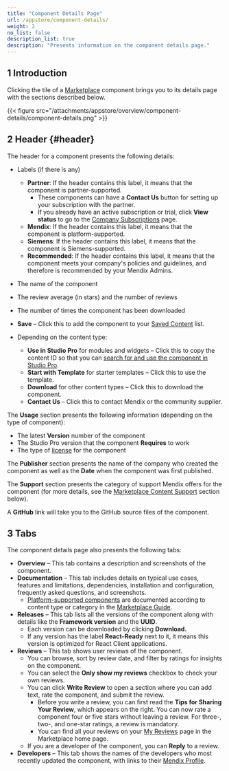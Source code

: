 ```yaml
---
title: "Component Details Page"
url: /appstore/component-details/
weight: 2
no_list: false
description_list: true
description: "Presents information on the component details page."
---
```

## 1 Introduction

Clicking the tile of a [Marketplace](https://marketplace.mendix.com/) component brings you to its details page with the sections described below.

{{< figure src="/attachments/appstore/overview/component-details/component-details.png" >}}

## 2 Header {#header}

The header for a component presents the following details:

* Labels (if there is any)
  * **Partner**: If the header contains this label, it means that the component is partner-supported.
    * These components can have a **Contact Us** button for setting up your subscription with the partner.
    * If you already have an active subscription or trial, click **View status** to go to the [Company Subscriptions](/appstore/overview/#company-subscriptions) page.
  * **Mendix**: If the header contains this label, it means that the component is platform-supported.
  * **Siemens**: If the header contains this label, it means that the component is Siemens-supported.
  * **Recommended**: If the header contains this label, it means that the component meets your company's policies and guidelines, and therefore is recommended by your Mendix Admins.
* The name of the component
* The review average (in stars) and the number of reviews
* The number of times the component has been downloaded
* <a id="saved"></a>**Save** – Click this to add the component to your [Saved Content](/appstore/overview/#personal) list.
* Depending on the content type:

  * **Use in Studio Pro** for modules and widgets – Click this to copy the content ID so that you can [search for and use the component in Studio Pro](/appstore/use-content/#current-sp).
  * **Start with Template** for starter templates – Click this to use the template.
  * **Download** for other content types – Click this to download the component.
  * **Contact Us** – Click this to contact Mendix or the community supplier.

<a id="usage"></a>The **Usage** section presents  the following information (depending on the type of component):

* The latest **Version** number of the component
* The Studio Pro version that the component **Requires** to work
* The type of [license](/appstore/sharing-content/#license) for the component

The **Publisher** section presents the name of the company who created the component as well as the **Date** when the component was first published.

The **Support** section presents the category of support Mendix offers for the component (for more details, see the [Marketplace Content Support](/appstore/marketplace-content-support/) section below).

A **GitHub** link will take you to the GitHub source files of the component.

## 3 Tabs

The component details page also presents the following tabs:

* **Overview** – This tab contains a description and screenshots of the component.
* **Documentation** – This tab includes details on typical use cases, features and limitations, dependencies, installation and configuration, frequently asked questions, and screenshots.
    * [Platform-supported components](/appstore/marketplace-content-support/#category) are documented according to content type or category in the [Marketplace Guide](/appstore/).
* **Releases** – This tab lists all the versions of the component along with details like the **Framework version** and the **UUID**.
  * Each version can be downloaded by clicking **Download.**
  * If any version has the label **React-Ready** next to it, it means this version is optimized for React Client applications.
* **Reviews** – This tab shows user reviews of the component.
  * You can browse,  sort by review date, and filter by ratings for insights on the component.
  * You can select the **Only show my reviews** checkbox to check your own reviews.
  * You can click **Write Review** to open a section where you can add text, rate the component, and submit the review.
    * Before you write a review, you can first read the **Tips for Sharing Your Review**, which appears on the right. You can now rate a component four or five stars without leaving a review. For three-, two-, and one-star ratings, a review is mandatory.
    * You can find all your reviews on your [My Reviews](/appstore/overview/#my-reviews) page in the Marketplace home page.
  * If you are a developer of the component, you can **Reply** to a review.
* **Developers** – This tab shows the names of the developers who most recently updated the component, with links to their [Mendix Profile](/community-tools/mendix-profile/).

